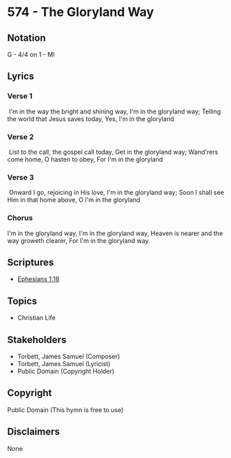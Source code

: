 # 574 - The Gloryland Way

## Notation

G - 4/4 on 1 - MI

## Lyrics

### Verse 1

 I'm in the way the bright and shining way, I'm in the gloryland way; Telling the world that Jesus saves today, Yes, I'm in the gloryland

### Verse 2

 List to the call, the gospel call today, Get in the gloryland way; Wand'rers come home, O hasten to obey, For I'm in the gloryland 

### Verse 3

 Onward I go, rejoicing in His love, I'm in the gloryland way; Soon I shall see Him in that home above, O I'm in the gloryland 

### Chorus

I'm in the gloryland way, I'm in the gloryland way, Heaven is nearer and the way groweth clearer, For I'm in the gloryland way.


## Scriptures

- [Ephesians 1:18](https://www.biblegateway.com/passage/?search=Ephesians%201%3A18)

## Topics

- Christian Life

## Stakeholders

- Torbett, James Samuel (Composer)
- Torbett, James Samuel (Lyricist)
- Public Domain (Copyright Holder)

## Copyright

Public Domain
(This hymn is free to use)

## Disclaimers

None

